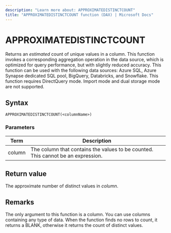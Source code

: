 ```yaml
---
description: "Learn more about: APPROXIMATEDISTINCTCOUNT"
title: "APPROXIMATEDISTINCTCOUNT function (DAX) | Microsoft Docs"
---
```

# APPROXIMATEDISTINCTCOUNT

Returns an *estimated* count of unique values in a column. This function invokes a corresponding aggregation operation in the data source, which is optimized for query performance, but with slightly reduced accuracy. This function can be used with the following data sources: Azure SQL, Azure Synapse dedicated SQL pool, BigQuery, Databricks, and Snowflake. This function requires DirectQuery mode. Import mode and dual storage mode are not supported.
  
## Syntax  
  
```dax
APPROXIMATEDISTINCTCOUNT(<columnName>)
```
  
### Parameters  

|Term  |Description|  
|---------|---------|
|column     | The column that contains the values to be counted. This cannot be an expression.  |

## Return value

The approximate number of distinct values in *column*.  
  
## Remarks  

The only argument to this function is a column. You can use columns containing any type of data. When the function finds no rows to count, it returns a BLANK, otherwise it returns the count of distinct values.
